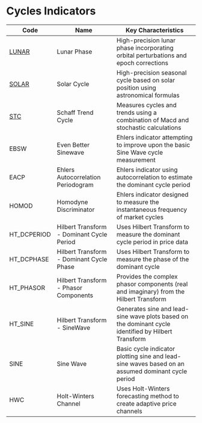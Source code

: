 # Cycles Indicators

| Code | Name | Key Characteristics |
| ------------ | --------------------------------------- | --------------------------------------------------------------------------------------- |
| [LUNAR](/indicators/cycles/lunar.md) | Lunar Phase | High-precision lunar phase incorporating orbital perturbations and epoch corrections |
| [SOLAR](/indicators/cycles/solar.md) | Solar Cycle | High-precision seasonal cycle based on solar position using astronomical formulas |
| [STC](/indicators/cycles/stc.md) | Schaff Trend Cycle | Measures cycles and trends using a combination of Macd and stochastic calculations |
| EBSW| Even Better Sinewave | Ehlers indicator attempting to improve upon the basic Sine Wave cycle measurement |
| EACP | Ehlers Autocorrelation Periodogram | Ehlers indicator using autocorrelation to estimate the dominant cycle period |
| HOMOD | Homodyne Discriminator | Ehlers indicator designed to measure the instantaneous frequency of market cycles |
| HT_DCPERIOD| Hilbert Transform - Dominant Cycle Period | Uses Hilbert Transform to measure the dominant cycle period in price data |
| HT_DCPHASE | Hilbert Transform - Dominant Cycle Phase | Uses Hilbert Transform to measure the phase of the dominant cycle |
| HT_PHASOR | Hilbert Transform - Phasor Components | Provides the complex phasor components (real and imaginary) from the Hilbert Transform |
| HT_SINE | Hilbert Transform - SineWave | Generates sine and lead-sine wave plots based on the dominant cycle identified by Hilbert Transform |
| SINE | Sine Wave | Basic cycle indicator plotting sine and lead-sine waves based on an assumed dominant cycle period |
| HWC | Holt-Winters Channel | Uses Holt-Winters forecasting method to create adaptive price channels |
